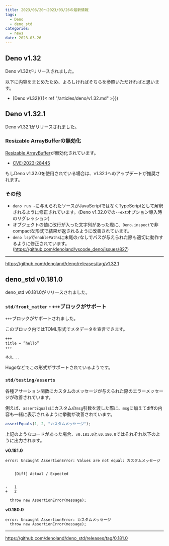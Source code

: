 ```yaml
---
title: 2023/03/20〜2023/03/26の最新情報
tags:
  - Deno
  - deno_std
categories:
  - news
date: 2023-03-26
---
```


## Deno v1.32

Deno v1.32がリリースされました。

以下に内容をまとめたため、よろしければそちらを参照いただければと思います。

- [Deno v1.32]({{< ref "/articles/deno/v1.32.md" >}})

## Deno v1.32.1

Deno v1.32.1がリリースされました。

### Resizable ArrayBufferの無効化

[Resizable ArrayBuffer](https://github.com/tc39/proposal-resizablearraybuffer)が無効化されています。

- [CVE-2023-28445](https://github.com/denoland/deno/security/advisories/GHSA-c25x-cm9x-qqgx)

もしDeno v1.32.0を使用されている場合は、v1.32.1へのアップデートが推奨されます。

### その他

- `deno run -`に与えられたソースがJavaScriptではなくTypeScriptとして解釈されるように修正されています。(Deno v1.32.0での`--ext`オプション導入時のリグレッション)
- オブジェクトの値に改行が入った文字列があった際に、`Deno.inspect`で非compactな形式で結果が返されるように改善されています。
- `deno lsp`で`enablePaths`に末尾の`/`なしでパスが与えられた際も適切に動作するように修正されています。 (https://github.com/denoland/vscode_deno/issues/827)

---

https://github.com/denoland/deno/releases/tag/v1.32.1

## deno_std v0.181.0

deno_std v0.181.0がリリースされました。

### `std/front_matter` - `+++`ブロックがサポート

`+++`ブロックがサポートされました。

このブロック内ではTOML形式でメタデータを宣言できます。

```markdown
+++
title = ”hello”
+++

本文...
```

Hugoなどでこの形式がサポートされているようです。

### `std/testing/asserts`

各種アサーション関数にカスタムのメッセージが与えられた際のエラーメッセージが改善されています。

例えば、`assertEquals`にカスタムの`msg`引数を渡した際に、`msg`に加えてdiffの内容も一緒に表示されるように挙動が改善されています。

```javascript
assertEquals(1, 2, "カスタムメッセージ");
```

上記のようなコードがあった場合、`v0.181.0`と`v0.180.0`ではそれぞれ以下のように出力されます。

**v0.181.0**

```
error: Uncaught AssertionError: Values are not equal: カスタムメッセージ


    [Diff] Actual / Expected


-   1
+   2

  throw new AssertionError(message);
```

**v0.180.0**

```
error: Uncaught AssertionError: カスタムメッセージ
  throw new AssertionError(message);
```

---

https://github.com/denoland/deno_std/releases/tag/0.181.0

